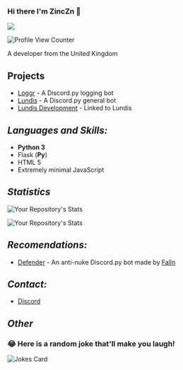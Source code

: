 ### Hi there I'm ZincZn 👋

![]( https://discord.c99.nl/widget/theme-3/565180561744723968.png)

![Profile View Counter](https://komarev.com/ghpvc/?username=ZincZn)

A developer from the United Kingdom

## **Projects**

- [Loggr](https://discord.com/oauth2/authorize?client_id=845325893488476180&permissions=8&scope=bot)  - A Discord.py logging bot
- [Lundis](https://github.com/ZincZn/Lundis) - A Discord.py general bot
- [Lundis Development](https://ZincZn/Lundis-Development) - Linked to Lundis

## **_Languages and Skills:_**

- **Python 3**
- Flask (**Py**)
- HTML 5
- Extremely minimal JavaScript

## **_Statistics_**

![Your Repository's Stats](https://github-readme-stats.vercel.app/api?username=ZincZn&show_icons=true)

![Your Repository's Stats](https://github-readme-stats.vercel.app/api/top-langs/?username=ZincZn&theme=blue-green)

## **_Recomendations:_**

* [Defender](https://defenderbot.xyz) - An anti-nuke Discord.py bot made by [Falln](https://github.com/fallnx/)

## **_Contact:_**

- [Discord](https://discordapp.com/users/565180561744723968)

## **_Other_**

### 😂 Here is a random joke that'll make you laugh!
![Jokes Card](https://readme-jokes.vercel.app/api)
